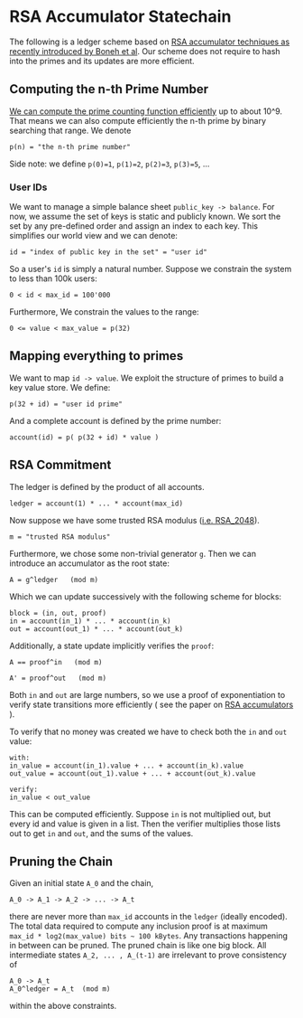 # RSA Accumulator Statechain
The following is a ledger scheme based on [RSA accumulator techniques as recently introduced by Boneh et al](https://eprint.iacr.org/2018/1188.pdf). 
Our scheme does not require to hash into the primes and its updates are more efficient.

## Computing the n-th Prime Number
[We can compute the prime counting function efficiently](https://robinlinus.github.io/prime-counting-function/index.html)
up to about 10^9. That means we can also compute efficiently the n-th prime by binary searching that range. We denote
```
p(n) = "the n-th prime number"
```
Side note: we define `p(0)=1`, `p(1)=2`, `p(2)=3`, `p(3)=5`, ...
### User IDs
We want to manage a simple balance sheet `public_key -> balance`. For now, we assume the set of keys is static and publicly known.
We sort the set by any pre-defined order and assign an index to each key. This simplifies our world view and we can denote: 
```
id = "index of public key in the set" = "user id"
```
So a user's `id` is simply a natural number. Suppose we constrain the system to less than 100k users:
```
0 < id < max_id = 100'000 
```
Furthermore, We constrain the values to the range:
```
0 <= value < max_value = p(32)
```

## Mapping everything to primes
We want to map `id -> value`. We exploit the structure of primes to build a key value store. We define:
```
p(32 + id) = "user id prime"
```
And a complete account is defined by the prime number:
```
account(id) = p( p(32 + id) * value )
```
## RSA Commitment
The ledger is defined by the product of all accounts.
```
ledger = account(1) * ... * account(max_id)
```

Now suppose we have some trusted RSA modulus ([i.e. RSA_2048](https://en.wikipedia.org/wiki/RSA_numbers#RSA-2048)).
```
m = "trusted RSA modulus"
```
Furthermore, we chose some non-trivial generator `g`. Then we can introduce an accumulator as the root state:
```
A = g^ledger   (mod m)
```

Which we can update successively with the following scheme for blocks:
```
block = (in, out, proof)
in = account(in_1) * ... * account(in_k) 
out = account(out_1) * ... * account(out_k)
```
Additionally, a state update implicitly verifies the `proof`:
```
A == proof^in   (mod m)
```

```
A' = proof^out   (mod m)
```

Both `in` and `out` are large numbers, so we use a proof of exponentiation to verify state transitions more efficiently ( see the paper on [RSA accumulators](https://eprint.iacr.org/2018/1188.pdf) ).

To verify that no money was created we have to check both the `in` and `out` value:
```
with:
in_value = account(in_1).value + ... + account(in_k).value
out_value = account(out_1).value + ... + account(out_k).value

verify:
in_value < out_value
```
This can be computed efficiently. Suppose `in` is not multiplied out, but every id and value is given in a list. Then the verifier multiplies those lists out to get `in` and `out`, and the sums of the values.

## Pruning the Chain
Given an initial state `A_0` and the chain, 
```
A_0 -> A_1 -> A_2 -> ... -> A_t
```
there are never more than `max_id` accounts in the `ledger` (ideally encoded). The total data required to compute any inclusion proof is at maximum `max_id * log2(max_value) bits ~ 100 kBytes`. Any transactions happening in between can be pruned. The pruned chain is like one big block. All intermediate states `A_2, ... , A_(t-1)` are irrelevant to prove consistency of 
```
A_0 -> A_t
A_0^ledger = A_t  (mod m)
```
within the above constraints.
